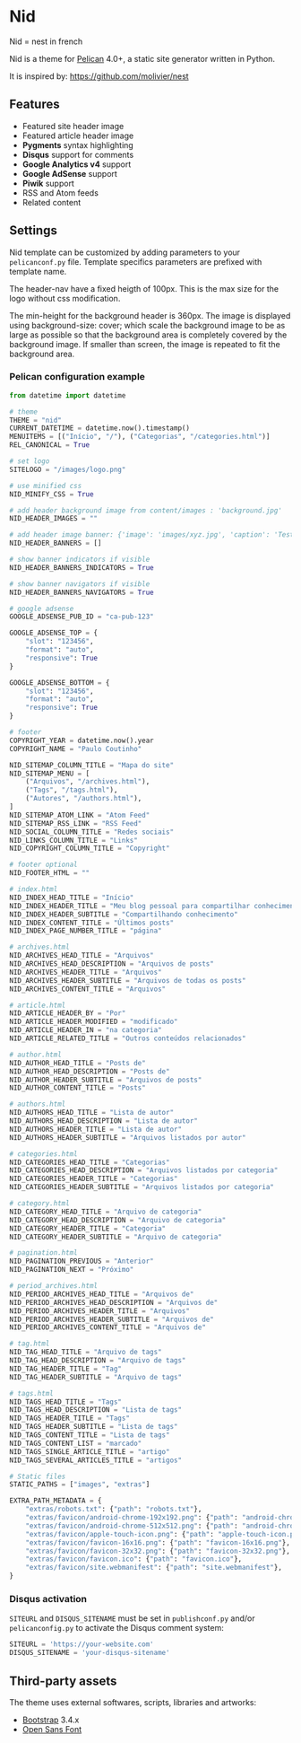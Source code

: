 # Nid

Nid = nest in french

Nid is a theme for [Pelican](http://docs.getpelican.com) 4.0+, a static site generator written in Python.

It is inspired by: https://github.com/molivier/nest

## Features

* Featured site header image
* Featured article header image
* **Pygments** syntax highlighting
* **Disqus** support for comments
* **Google Analytics v4** support
* **Google AdSense** support
* **Piwik** support
* RSS and Atom feeds
* Related content

## Settings

Nid template can be customized by adding parameters to your `pelicanconf.py` file. Template specifics parameters are prefixed with template name.

The header-nav have a fixed heigth of 100px. This is the max size for the logo without css modification.

The min-height for the background header is 360px. The image is displayed using background-size: cover; which scale the background image to be as large as possible so that the background area is completely covered by the background image. If smaller than screen, the image is repeated to fit the background area.

### Pelican configuration example

```python
from datetime import datetime

# theme
THEME = "nid"
CURRENT_DATETIME = datetime.now().timestamp()
MENUITEMS = [("Início", "/"), ("Categorias", "/categories.html")]
REL_CANONICAL = True

# set logo
SITELOGO = "/images/logo.png"

# use minified css
NID_MINIFY_CSS = True

# add header background image from content/images : 'background.jpg'
NID_HEADER_IMAGES = ""

# add header image banner: {'image': 'images/xyz.jpg', 'caption': 'Test Banner', 'link': 'https://github.com/paulocoutinhox/nid'}
NID_HEADER_BANNERS = []

# show banner indicators if visible
NID_HEADER_BANNERS_INDICATORS = True

# show banner navigators if visible
NID_HEADER_BANNERS_NAVIGATORS = True

# google adsense
GOOGLE_ADSENSE_PUB_ID = "ca-pub-123"

GOOGLE_ADSENSE_TOP = {
    "slot": "123456",
    "format": "auto",
    "responsive": True
}

GOOGLE_ADSENSE_BOTTOM = {
    "slot": "123456",
    "format": "auto",
    "responsive": True
}

# footer
COPYRIGHT_YEAR = datetime.now().year
COPYRIGHT_NAME = "Paulo Coutinho"

NID_SITEMAP_COLUMN_TITLE = "Mapa do site"
NID_SITEMAP_MENU = [
    ("Arquivos", "/archives.html"),
    ("Tags", "/tags.html"),
    ("Autores", "/authors.html"),
]
NID_SITEMAP_ATOM_LINK = "Atom Feed"
NID_SITEMAP_RSS_LINK = "RSS Feed"
NID_SOCIAL_COLUMN_TITLE = "Redes sociais"
NID_LINKS_COLUMN_TITLE = "Links"
NID_COPYRIGHT_COLUMN_TITLE = "Copyright"

# footer optional
NID_FOOTER_HTML = ""

# index.html
NID_INDEX_HEAD_TITLE = "Início"
NID_INDEX_HEADER_TITLE = "Meu blog pessoal para compartilhar conhecimento"
NID_INDEX_HEADER_SUBTITLE = "Compartilhando conhecimento"
NID_INDEX_CONTENT_TITLE = "Últimos posts"
NID_INDEX_PAGE_NUMBER_TITLE = "página"

# archives.html
NID_ARCHIVES_HEAD_TITLE = "Arquivos"
NID_ARCHIVES_HEAD_DESCRIPTION = "Arquivos de posts"
NID_ARCHIVES_HEADER_TITLE = "Arquivos"
NID_ARCHIVES_HEADER_SUBTITLE = "Arquivos de todas os posts"
NID_ARCHIVES_CONTENT_TITLE = "Arquivos"

# article.html
NID_ARTICLE_HEADER_BY = "Por"
NID_ARTICLE_HEADER_MODIFIED = "modificado"
NID_ARTICLE_HEADER_IN = "na categoria"
NID_ARTICLE_RELATED_TITLE = "Outros conteúdos relacionados"

# author.html
NID_AUTHOR_HEAD_TITLE = "Posts de"
NID_AUTHOR_HEAD_DESCRIPTION = "Posts de"
NID_AUTHOR_HEADER_SUBTITLE = "Arquivos de posts"
NID_AUTHOR_CONTENT_TITLE = "Posts"

# authors.html
NID_AUTHORS_HEAD_TITLE = "Lista de autor"
NID_AUTHORS_HEAD_DESCRIPTION = "Lista de autor"
NID_AUTHORS_HEADER_TITLE = "Lista de autor"
NID_AUTHORS_HEADER_SUBTITLE = "Arquivos listados por autor"

# categories.html
NID_CATEGORIES_HEAD_TITLE = "Categorias"
NID_CATEGORIES_HEAD_DESCRIPTION = "Arquivos listados por categoria"
NID_CATEGORIES_HEADER_TITLE = "Categorias"
NID_CATEGORIES_HEADER_SUBTITLE = "Arquivos listados por categoria"

# category.html
NID_CATEGORY_HEAD_TITLE = "Arquivo de categoria"
NID_CATEGORY_HEAD_DESCRIPTION = "Arquivo de categoria"
NID_CATEGORY_HEADER_TITLE = "Categoria"
NID_CATEGORY_HEADER_SUBTITLE = "Arquivo de categoria"

# pagination.html
NID_PAGINATION_PREVIOUS = "Anterior"
NID_PAGINATION_NEXT = "Próximo"

# period_archives.html
NID_PERIOD_ARCHIVES_HEAD_TITLE = "Arquivos de"
NID_PERIOD_ARCHIVES_HEAD_DESCRIPTION = "Arquivos de"
NID_PERIOD_ARCHIVES_HEADER_TITLE = "Arquivos"
NID_PERIOD_ARCHIVES_HEADER_SUBTITLE = "Arquivos de"
NID_PERIOD_ARCHIVES_CONTENT_TITLE = "Arquivos de"

# tag.html
NID_TAG_HEAD_TITLE = "Arquivo de tags"
NID_TAG_HEAD_DESCRIPTION = "Arquivo de tags"
NID_TAG_HEADER_TITLE = "Tag"
NID_TAG_HEADER_SUBTITLE = "Arquivo de tags"

# tags.html
NID_TAGS_HEAD_TITLE = "Tags"
NID_TAGS_HEAD_DESCRIPTION = "Lista de tags"
NID_TAGS_HEADER_TITLE = "Tags"
NID_TAGS_HEADER_SUBTITLE = "Lista de tags"
NID_TAGS_CONTENT_TITLE = "Lista de tags"
NID_TAGS_CONTENT_LIST = "marcado"
NID_TAGS_SINGLE_ARTICLE_TITLE = "artigo"
NID_TAGS_SEVERAL_ARTICLES_TITLE = "artigos"

# Static files
STATIC_PATHS = ["images", "extras"]

EXTRA_PATH_METADATA = {
    "extras/robots.txt": {"path": "robots.txt"},
    "extras/favicon/android-chrome-192x192.png": {"path": "android-chrome-192x192.png"},
    "extras/favicon/android-chrome-512x512.png": {"path": "android-chrome-512x512.png"},
    "extras/favicon/apple-touch-icon.png": {"path": "apple-touch-icon.png"},
    "extras/favicon/favicon-16x16.png": {"path": "favicon-16x16.png"},
    "extras/favicon/favicon-32x32.png": {"path": "favicon-32x32.png"},
    "extras/favicon/favicon.ico": {"path": "favicon.ico"},
    "extras/favicon/site.webmanifest": {"path": "site.webmanifest"},
}
```

### Disqus activation

`SITEURL` and `DISQUS_SITENAME` must be set in `publishconf.py` and/or `pelicanconfig.py` to activate the Disqus comment system:

```python
SITEURL = 'https://your-website.com'
DISQUS_SITENAME = 'your-disqus-sitename'
```

## Third-party assets

The theme uses external softwares, scripts, libraries and artworks:

* [Bootstrap](http://getbootstrap.com/) 3.4.x
* [Open Sans Font](http://www.google.com/fonts/specimen/Open+Sans)
